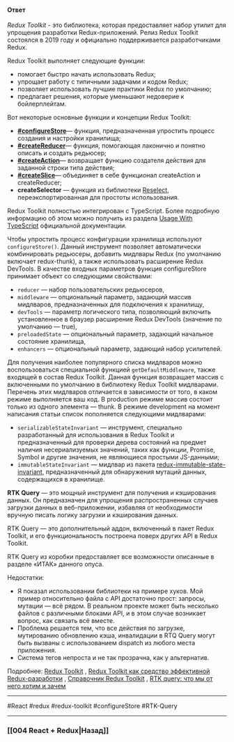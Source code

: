 
#### Ответ

*Redux Toolkit* - это библиотека, которая предоставляет набор утилит для упрощения разработки Redux-приложений. Релиз Redux Toolkit состоялся в 2019 году и официально поддерживается разработчиками Redux. 

Redux Toolkit выполняет следующие функции:
- помогает быстро начать использовать Redux;
- упрощает работу с типичными задачами и кодом Redux;
- позволяет использовать лучшие практики Redux по умолчанию;
- предлагает решения, которые уменьшают недоверие к бойлерплейтам.

Вот некоторые основные функции и концепции Redux Toolkit:

- **[#configureStore](https://habr.com/ru/companies/inobitec/articles/481288/#configureStore)**— функция, предназначенная упростить процесс создания и настройки хранилища;
- **[#createReducer](https://habr.com/ru/companies/inobitec/articles/481288/#createReducer)**— функция, помогающая лаконично и понятно описать и создать редьюсер;
- **[#createAction](https://habr.com/ru/companies/inobitec/articles/481288/#createAction)**— возвращает функцию создателя действия для заданной строки типа действия;
- **[#createSlice](https://habr.com/ru/companies/inobitec/articles/481288/#createSlice)**— объединяет в себе функционал createAction и createReducer;
- **createSelector** — функция из библиотеки [Reselect](https://github.com/reduxjs/reselect), переэкспортированная для простоты использования.

Redux Toolkit полностью интегрирован с TypeScript. Более подробную информацию об этом можно получить из раздела [Usage With TypeScript](https://redux-toolkit.js.org/usage/usage-with-typescript/) официальной документации.

Чтобы упростить процесс конфигурации хранилища используют `configureStore()`. Данный инструмент позволяет автоматически комбинировать редьюсеры, добавить мидлвары Redux (по умолчанию включает redux-thunk), а также использовать расширение Redux DevTools. В качестве входных параметров функция configureStore принимает объект со следующими свойствами:

- `reducer` — набор пользовательских редьюсеров,
- `middleware` — опциональный параметр, задающий массив мидлваров, предназначенных для подключения к хранилищу,
- `devTools` — параметр логического типа, позволяющий включить установленное в браузер расширение Redux DevTools (значение по умолчанию — true),
- `preloadedState` — опциональный параметр, задающий начальное состояние хранилища,
- `enhancers` — опциональный параметр, задающий набор усилителей.

Для получения наиболее популярного списка мидлваров можно воспользоваться специальной функцией `getDefaultMiddleware`, также входящей в состав Redux Toolkit. Данная функция возвращает массив с включенными по умолчанию в библиотеку Redux Toolkit мидлварами. Перечень этих мидлваров отличается в зависимости от того, в каком режиме выполняется ваш код. В production режиме массив состоит только из одного элемента — thunk. В режиме development на момент написания статьи список пополняется следующими мидлварами:
- `serializableStateInvariant` — инструмент, специально разработанный для использования в Redux Toolkit и предназначенный для проверки дерева состояний на предмет наличия несериализуемых значений, таких как функции, Promise, Symbol и другие значения, не являющиеся простыми JS-данными;
- `immutableStateInvariant` — мидлвар из пакета [redux-immutable-state-invariant](https://www.npmjs.com/package/redux-immutable-state-invariant), предназначенный для обнаружения мутаций данных, содержащихся в хранилище.

**RTK Query** — это мощный инструмент для получения и кэширования данных. Он предназначен для упрощения распространенных случаев загрузки данных в веб-приложении, избавляя от необходимости вручную писать логику загрузки и кэширования данных.

RTK Query — это дополнительный аддон, включенный в пакет Redux Toolkit, и его функциональность построена поверх других API в Redux Toolkit.

RTK Query из коробки предоставляет все возможности описанные в разделе «ИТАК» данного опуса.

Недостатки:

- Я показал использовании библиотеки на примере хуков. Мой пример относительно файла с API достаточно прост: запросы, мутации — всё рядом. В реальном проекте может быть несколько файлов с различными блоками API, и в этом случае возникает вопрос, как связать всё вместе.
- Проблема решается тем, что все действия по загрузке, мутированию обновлению кэша, инвалидации в RTQ Query могут быть вызваны с использованием dispatch из любого места приложения.
- Система тегов непроста и не так прозрачна, как у альтернатив.


Подробнее: [Redux Toolkit](https://redux-toolkit.js.org/) , [Redux Toolkit как средство эффективной Redux-разработки](https://habr.com/ru/companies/inobitec/articles/481288/) , [Справочник Redux Toolkit](https://reactdev.ru/libs/redux-toolkit/) , [RTK query: что мы от него хотим и зачем](https://habr.com/ru/companies/alfa/articles/705640/)

____
#React #redux #redux-toolkit #configureStore #RTK-Query

____

### [[004 React + Redux|Назад]]